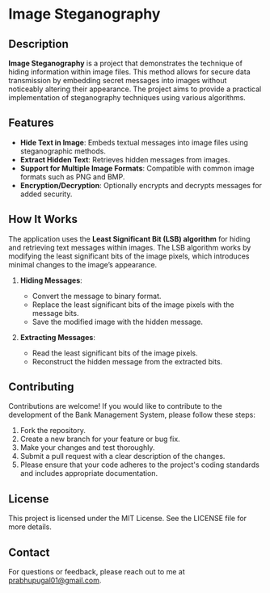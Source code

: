 # Image Steganography

## Description
**Image Steganography** is a project that demonstrates the technique of hiding information within image files. This method allows for secure data transmission by embedding secret messages into images without noticeably altering their appearance. The project aims to provide a practical implementation of steganography techniques using various algorithms.

## Features
- **Hide Text in Image**: Embeds textual messages into image files using steganographic methods.
- **Extract Hidden Text**: Retrieves hidden messages from images.
- **Support for Multiple Image Formats**: Compatible with common image formats such as PNG and BMP.
- **Encryption/Decryption**: Optionally encrypts and decrypts messages for added security.

## How It Works
The application uses the **Least Significant Bit (LSB) algorithm** for hiding and retrieving text messages within images. The LSB algorithm works by modifying the least significant bits of the image pixels, which introduces minimal changes to the image’s appearance.

1. **Hiding Messages**:
   - Convert the message to binary format.
   - Replace the least significant bits of the image pixels with the message bits.
   - Save the modified image with the hidden message.

2. **Extracting Messages**:
   - Read the least significant bits of the image pixels.
   - Reconstruct the hidden message from the extracted bits.

## Contributing
Contributions are welcome! If you would like to contribute to the development of the Bank Management System, please follow these steps:

1. Fork the repository.
2. Create a new branch for your feature or bug fix.
3. Make your changes and test thoroughly.
4. Submit a pull request with a clear description of the changes.
5. Please ensure that your code adheres to the project's coding standards and includes appropriate documentation.

## License
This project is licensed under the MIT License. See the LICENSE file for more details.

## Contact
For questions or feedback, please reach out to me at prabhupugal01@gmail.com.
